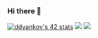 ### Hi there 👋

<!--
**ddyankov28/ddyankov28** is a ✨ _special_ ✨ repository because its `README.md` (this file) appears on your GitHub profile.

Here are some ideas to get you started:

- 🔭 I’m currently working on ...
- 🌱 I’m currently learning ...
- 👯 I’m looking to collaborate on ...
- 🤔 I’m looking for help with ...
- 💬 Ask me about ...
- 📫 How to reach me: ...
- 😄 Pronouns: ...
- ⚡ Fun fact: ...
-->

[![ddyankov's 42 stats](https://badge42.vercel.app/api/v2/clehax26100350fkzgj6s5oz9/stats?cursusId=21&coalitionId=255)](https://github.com/JaeSeoKim/badge42)
<img src="https://github-readme-stats.vercel.app/api?username=ddyankov28&show_icons=true"/>
<img src="https://github-readme-stats.vercel.app/api/top-langs?username=ddyankov28&layout=compact&them=dark"/>
